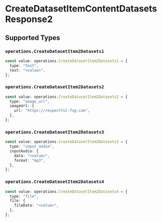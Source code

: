 # CreateDatasetItemContentDatasetsResponse2


## Supported Types

### `operations.CreateDatasetItem2Datasets1`

```typescript
const value: operations.CreateDatasetItem2Datasets1 = {
  type: "text",
  text: "<value>",
};
```

### `operations.CreateDatasetItem2Datasets2`

```typescript
const value: operations.CreateDatasetItem2Datasets2 = {
  type: "image_url",
  imageUrl: {
    url: "https://respectful-fog.com",
  },
};
```

### `operations.CreateDatasetItem2Datasets3`

```typescript
const value: operations.CreateDatasetItem2Datasets3 = {
  type: "input_audio",
  inputAudio: {
    data: "<value>",
    format: "mp3",
  },
};
```

### `operations.CreateDatasetItem2Datasets4`

```typescript
const value: operations.CreateDatasetItem2Datasets4 = {
  type: "file",
  file: {
    fileData: "<value>",
  },
};
```

